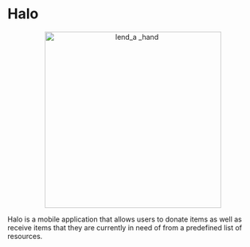 # Halo

<p align="center" > <img width="354" alt="lend_a _hand" src="https://user-images.githubusercontent.com/81515681/125654231-08730b33-7045-42ae-85e4-8f77955cb007.png">

Halo is a mobile application that allows users to donate items as well as receive items that they are currently in need of from a predefined list of resources.
